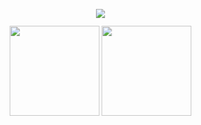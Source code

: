 <p align="center">
  <img src="https://readme-typing-svg.herokuapp.com?font=Press+Start+2P&size=16&duration=3000&pause=1200&color=39FF14&center=true&vCenter=true&width=1000&lines=Go+for+it+now.+The+future+is+promised+to+no+one.;Believe+you+can+and+you're+halfway+there.&background=000000"/>
</p>

<p align="center">
  <img src="https://github-readme-stats.vercel.app/api?username=sun8&show_icons=true&bg_color=0d1117&title_color=39FF14&text_color=dbdbdb&icon_color=F7FF15&hide_border=true&background=000000" height="160"/>
  <img src="https://github-readme-streak-stats.herokuapp.com/?user=sun8&theme=github-dark&background=0D1117&ring=39FF14&fire=3FFFD0&currStreakNum=FFFFFF&sideNums=FFFFFF&hide_border=true&background=000000" height="160"/>
</p>
